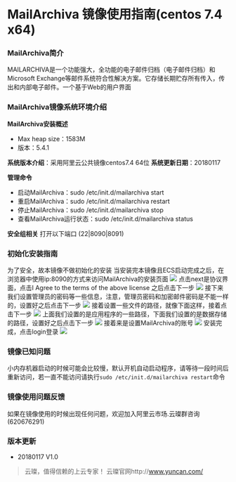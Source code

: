 # MailArchiva 镜像使用指南(centos 7.4 x64)

### MailArchiva简介

MAILARCHIVA是一个功能强大，全功能的电子邮件归档（电子邮件归档）和Microsoft Exchange等邮件系统符合性解决方案。它存储长期贮存所有传入，传出和内部电子邮件。一个基于Web的用户界面

### MailArchiva镜像系统环境介绍

**MailArchiva安装概述**
- Max heap size：1583M
- 版本：5.4.1

**系统版本介绍**：采用阿里云公共镜像centos7.4 64位
**系统更新日期**：20180117

**管理命令**
- 启动MailArchiva：sudo /etc/init.d/mailarchiva start
- 重启MailArchiva：sudo /etc/init.d/mailarchiva restart
- 停止MailArchiva：sudo /etc/init.d/mailarchiva stop
- 查看MailArchiva运行状态：sudo /etc/init.d/mailarchiva status

**安全组相关**
打开以下端口
(22|8090|8091)

### 初始化安装指南

为了安全，故本镜像不做初始化的安装
当安装完本镜像且ECS启动完成之后，在浏览器中使用ip:8090的方式来访问MailArchiva的安装页面
![](http://upload-images.jianshu.io/upload_images/3778244-e92ecf59c0a0173f.png?imageMogr2/auto-orient/strip%7CimageView2/2/w/720)
点击next是协议界面，点击I Agree to the terms of the above license 之后点击下一步
![](http://upload-images.jianshu.io/upload_images/3778244-2ba8b1719bd06d46.png?imageMogr2/auto-orient/strip%7CimageView2/2/w/720)
接下来我们设置管理员的密码等一些信息，注意，管理员密码和加密邮件密码是不能一样的，设置好之后点击下一步
![](http://upload-images.jianshu.io/upload_images/3778244-9cfe6758d2970c2a.png?imageMogr2/auto-orient/strip%7CimageView2/2/w/720)
接着设置一些文件的路径，就像下面这样，接着点击下一步
![](http://upload-images.jianshu.io/upload_images/3778244-49897adbfb937160.png?imageMogr2/auto-orient/strip%7CimageView2/2/w/720)
上面我们设置的是应用程序的一些路径，下面我们设置的是数据存储的路径，设置好之后点击下一步
![](http://upload-images.jianshu.io/upload_images/3778244-0d0587befa87eb0f.png?imageMogr2/auto-orient/strip%7CimageView2/2/w/720)
接着来是设置MailArchiva的账号
![](http://upload-images.jianshu.io/upload_images/3778244-7adfe9197c5c1ea9.png?imageMogr2/auto-orient/strip%7CimageView2/2/w/720)
安装完成，点击login登录
![](http://upload-images.jianshu.io/upload_images/3778244-f64c43722ff90430.png?imageMogr2/auto-orient/strip%7CimageView2/2/w/720)

### 镜像已知问题

小内存机器启动的时候可能会比较慢，默认开机自动启动程序，请等待一段时间后重新访问，若一直不能访问请执行`sudo /etc/init.d/mailarchiva restart`命令

### 镜像使用问题反馈

如果在镜像使用的时候出现任何问题，欢迎加入阿里云市场.云璨群咨询(620676291)

### 版本更新

- 20180117 V1.0

> 云璨，值得信赖的上云专家！
> 云璨官网http://www.yuncan.com/
